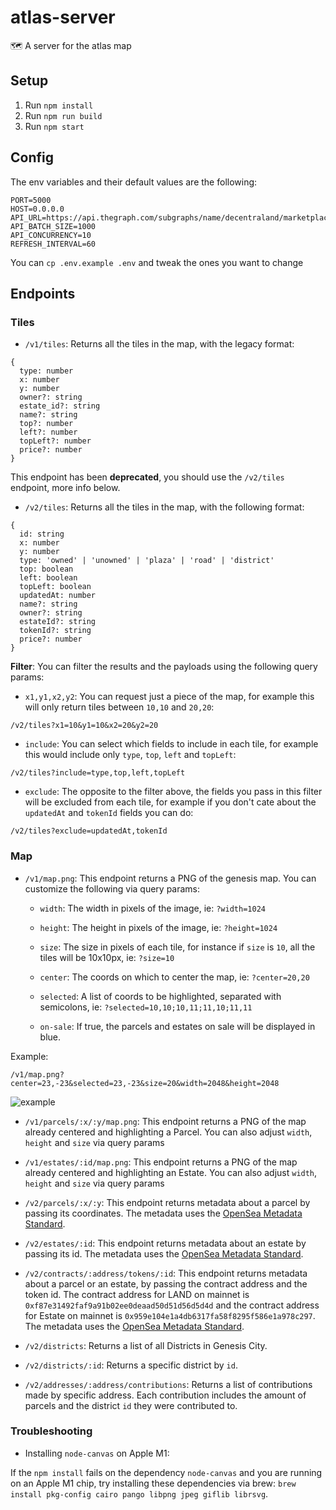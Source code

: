 # atlas-server

🗺 A server for the atlas map

## Setup

1. Run `npm install`
2. Run `npm run build`
3. Run `npm start`

## Config

The env variables and their default values are the following:

```
PORT=5000
HOST=0.0.0.0
API_URL=https://api.thegraph.com/subgraphs/name/decentraland/marketplace
API_BATCH_SIZE=1000
API_CONCURRENCY=10
REFRESH_INTERVAL=60
```

You can `cp .env.example .env` and tweak the ones you want to change

## Endpoints

### Tiles

- `/v1/tiles`: Returns all the tiles in the map, with the legacy format:

```
{
  type: number
  x: number
  y: number
  owner?: string
  estate_id?: string
  name?: string
  top?: number
  left?: number
  topLeft?: number
  price?: number
}
```

This endpoint has been **deprecated**, you should use the `/v2/tiles` endpoint, more info below.

- `/v2/tiles`: Returns all the tiles in the map, with the following format:

```
{
  id: string
  x: number
  y: number
  type: 'owned' | 'unowned' | 'plaza' | 'road' | 'district'
  top: boolean
  left: boolean
  topLeft: boolean
  updatedAt: number
  name?: string
  owner?: string
  estateId?: string
  tokenId?: string
  price?: number
}
```

**Filter**: You can filter the results and the payloads using the following query params:

- `x1,y1,x2,y2`: You can request just a piece of the map, for example this will only return tiles between `10,10` and `20,20`:

```
/v2/tiles?x1=10&y1=10&x2=20&y2=20
```

- `include`: You can select which fields to include in each tile, for example this would include only `type`, `top`, `left` and `topLeft`:

```
/v2/tiles?include=type,top,left,topLeft
```

- `exclude`: The opposite to the filter above, the fields you pass in this filter will be excluded from each tile, for example if you don't cate about the `updatedAt` and `tokenId` fields you can do:

```
/v2/tiles?exclude=updatedAt,tokenId
```

### Map

- `/v1/map.png`: This endpoint returns a PNG of the genesis map. You can customize the following via query params:

  - `width`: The width in pixels of the image, ie: `?width=1024`

  - `height`: The height in pixels of the image, ie: `?height=1024`

  - `size`: The size in pixels of each tile, for instance if `size` is `10`, all the tiles will be 10x10px, ie: `?size=10`

  - `center`: The coords on which to center the map, ie: `?center=20,20`

  - `selected`: A list of coords to be highlighted, separated with semicolons, ie: `?selected=10,10;10,11;11,10;11,11`

  - `on-sale`: If true, the parcels and estates on sale will be displayed in blue.

Example:

```
/v1/map.png?center=23,-23&selected=23,-23&size=20&width=2048&height=2048
```

![example](https://user-images.githubusercontent.com/2781777/100786738-5324fd00-33f1-11eb-93c0-41bfe0bc799c.png)

- `/v1/parcels/:x/:y/map.png`: This endpoint returns a PNG of the map already centered and highlighting a Parcel. You can also adjust `width`, `height` and `size` via query params

- `/v1/estates/:id/map.png`: This endpoint returns a PNG of the map already centered and highlighting an Estate. You can also adjust `width`, `height` and `size` via query params

- `/v2/parcels/:x/:y`: This endpoint returns metadata about a parcel by passing its coordinates. The metadata uses the [OpenSea Metadata Standard](https://docs.opensea.io/docs/metadata-standards).

- `/v2/estates/:id`: This endpoint returns metadata about an estate by passing its id. The metadata uses the [OpenSea Metadata Standard](https://docs.opensea.io/docs/metadata-standards).

- `/v2/contracts/:address/tokens/:id`: This endpoint returns metadata about a parcel or an estate, by passing the contract address and the token id. The contract address for LAND on mainnet is `0xf87e31492faf9a91b02ee0deaad50d51d56d5d4d` and the contract address for Estate on mainnet is `0x959e104e1a4db6317fa58f8295f586e1a978c297`. The metadata uses the [OpenSea Metadata Standard](https://docs.opensea.io/docs/metadata-standards).

- `/v2/districts`: Returns a list of all Districts in Genesis City.

- `/v2/districts/:id`: Returns a specific district by `id`.

- `/v2/addresses/:address/contributions`: Returns a list of contributions made by specific address. Each contribution includes the amount of parcels and the district `id` they were contributed to.

### Troubleshooting

- Installing `node-canvas` on Apple M1:

If the `npm install` fails on the dependency `node-canvas` and you are running on an Apple M1 chip, try installing these dependencies via brew: `brew install pkg-config cairo pango libpng jpeg giflib librsvg`.
